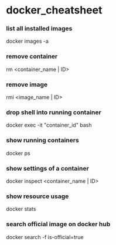 # docker_cheatsheet

### list all installed images
docker images -a

### remove container
rm <container_name | ID>

### remove image
rmi <image_name | ID>

### drop shell into running container
docker exec -it "container_id" bash

### show running containers
docker ps

### show settings of a container
docker inspect <container_name | ID>

### show resource usage
docker stats

### search official image on docker hub
docker search -f is-official=true <searchterm>
